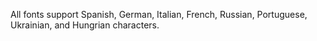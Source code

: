 All fonts support Spanish, German, Italian, French, Russian, Portuguese, Ukrainian, and Hungrian characters.
